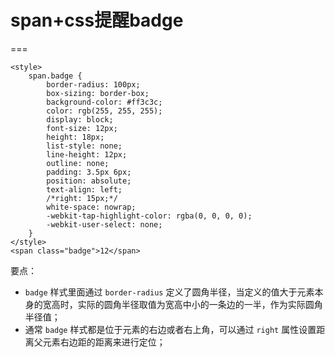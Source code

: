 # span+css提醒badge
===
```
<style>
    span.badge {
        border-radius: 100px;
        box-sizing: border-box;
        background-color: #ff3c3c;
        color: rgb(255, 255, 255);
        display: block;
        font-size: 12px;
        height: 18px;
        list-style: none;
        line-height: 12px;
        outline: none;
        padding: 3.5px 6px;
        position: absolute;
        text-align: left;
        /*right: 15px;*/
        white-space: nowrap;
        -webkit-tap-highlight-color: rgba(0, 0, 0, 0);
        -webkit-user-select: none;
    }
</style>
<span class="badge">12</span>
```
要点：
- `badge` 样式里面通过 `border-radius` 定义了圆角半径，当定义的值大于元素本身的宽高时，实际的圆角半径取值为宽高中小的一条边的一半，作为实际圆角半径值；
- 通常 `badge` 样式都是位于元素的右边或者右上角，可以通过 `right` 属性设置距离父元素右边距的距离来进行定位；

